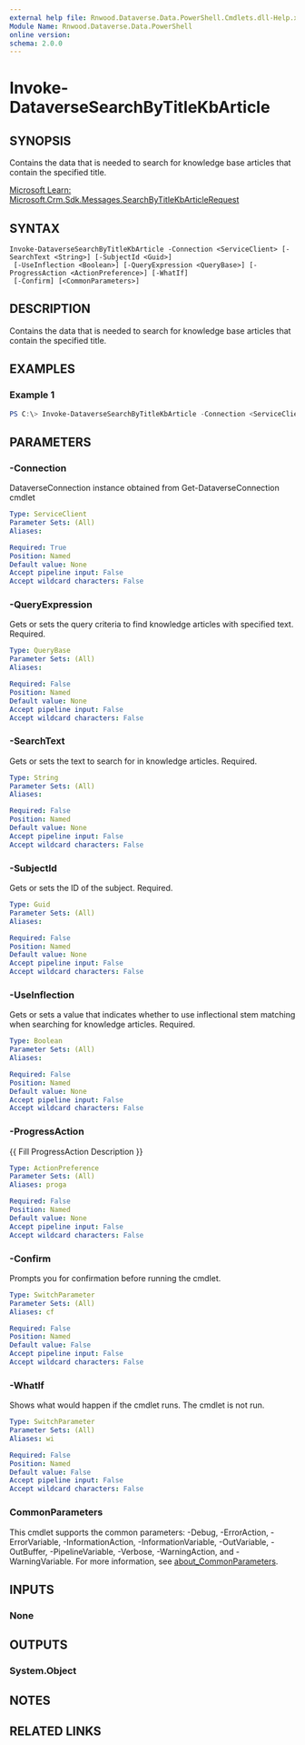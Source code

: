 ```yaml
---
external help file: Rnwood.Dataverse.Data.PowerShell.Cmdlets.dll-Help.xml
Module Name: Rnwood.Dataverse.Data.PowerShell
online version:
schema: 2.0.0
---
```


# Invoke-DataverseSearchByTitleKbArticle

## SYNOPSIS
Contains the data that is needed to search for knowledge base articles that contain the specified title.

[Microsoft Learn: Microsoft.Crm.Sdk.Messages.SearchByTitleKbArticleRequest](https://learn.microsoft.com/dotnet/api/Microsoft.Crm.Sdk.Messages.SearchByTitleKbArticleRequest)

## SYNTAX

```
Invoke-DataverseSearchByTitleKbArticle -Connection <ServiceClient> [-SearchText <String>] [-SubjectId <Guid>]
 [-UseInflection <Boolean>] [-QueryExpression <QueryBase>] [-ProgressAction <ActionPreference>] [-WhatIf]
 [-Confirm] [<CommonParameters>]
```

## DESCRIPTION
Contains the data that is needed to search for knowledge base articles that contain the specified title.

## EXAMPLES

### Example 1
```powershell
PS C:\> Invoke-DataverseSearchByTitleKbArticle -Connection <ServiceClient> -SearchText <String> -SubjectId <Guid> -UseInflection <Boolean> -QueryExpression <QueryBase>
```

## PARAMETERS

### -Connection
DataverseConnection instance obtained from Get-DataverseConnection cmdlet

```yaml
Type: ServiceClient
Parameter Sets: (All)
Aliases:

Required: True
Position: Named
Default value: None
Accept pipeline input: False
Accept wildcard characters: False
```

### -QueryExpression
Gets or sets the query criteria to find knowledge articles with specified text. Required.

```yaml
Type: QueryBase
Parameter Sets: (All)
Aliases:

Required: False
Position: Named
Default value: None
Accept pipeline input: False
Accept wildcard characters: False
```

### -SearchText
Gets or sets the text to search for in knowledge articles. Required.

```yaml
Type: String
Parameter Sets: (All)
Aliases:

Required: False
Position: Named
Default value: None
Accept pipeline input: False
Accept wildcard characters: False
```

### -SubjectId
Gets or sets the ID of the subject. Required.

```yaml
Type: Guid
Parameter Sets: (All)
Aliases:

Required: False
Position: Named
Default value: None
Accept pipeline input: False
Accept wildcard characters: False
```

### -UseInflection
Gets or sets a value that indicates whether to use inflectional stem matching when searching for knowledge articles. Required.

```yaml
Type: Boolean
Parameter Sets: (All)
Aliases:

Required: False
Position: Named
Default value: None
Accept pipeline input: False
Accept wildcard characters: False
```

### -ProgressAction
{{ Fill ProgressAction Description }}

```yaml
Type: ActionPreference
Parameter Sets: (All)
Aliases: proga

Required: False
Position: Named
Default value: None
Accept pipeline input: False
Accept wildcard characters: False
```

### -Confirm
Prompts you for confirmation before running the cmdlet.

```yaml
Type: SwitchParameter
Parameter Sets: (All)
Aliases: cf

Required: False
Position: Named
Default value: False
Accept pipeline input: False
Accept wildcard characters: False
```

### -WhatIf
Shows what would happen if the cmdlet runs. The cmdlet is not run.

```yaml
Type: SwitchParameter
Parameter Sets: (All)
Aliases: wi

Required: False
Position: Named
Default value: False
Accept pipeline input: False
Accept wildcard characters: False
```

### CommonParameters
This cmdlet supports the common parameters: -Debug, -ErrorAction, -ErrorVariable, -InformationAction, -InformationVariable, -OutVariable, -OutBuffer, -PipelineVariable, -Verbose, -WarningAction, and -WarningVariable. For more information, see [about_CommonParameters](http://go.microsoft.com/fwlink/?LinkID=113216).

## INPUTS

### None
## OUTPUTS

### System.Object
## NOTES

## RELATED LINKS
